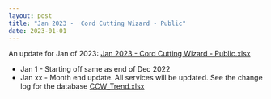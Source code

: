 ```yaml
---
layout: post
title: "Jan 2023 -  Cord Cutting Wizard - Public"
date: 2023-01-01
---
```

<p>An update for Jan of 2023: <a href="/Jan 2023 - Cord Cutting Wizard - Public.xlsx">Jan 2023 - Cord Cutting Wizard - Public.xlsx</a>
  <p>
    <ul>
      <li>Jan 1 - Starting off same as end of Dec 2022
      <li>Jan xx - Month end update. All services will be updated. See the change log for the database <a href="/CCW_Trend.xlsx">CCW_Trend.xlsx</a>
    </ul>
